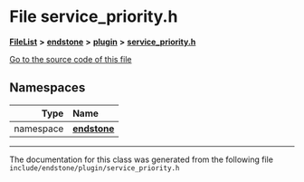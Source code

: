 

# File service\_priority.h



[**FileList**](files.md) **>** [**endstone**](dir_6cf277b678674f97c7a2b6b3b2447b33.md) **>** [**plugin**](dir_53ee43673b2467e53c4cb8c30a2e7d89.md) **>** [**service\_priority.h**](service__priority_8h.md)

[Go to the source code of this file](service__priority_8h_source.md)
















## Namespaces

| Type | Name |
| ---: | :--- |
| namespace | [**endstone**](namespaceendstone.md) <br> |





















































------------------------------
The documentation for this class was generated from the following file `include/endstone/plugin/service_priority.h`

